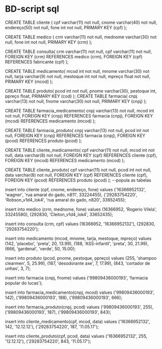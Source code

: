 # BD-script sql
CREATE TABLE  cliente (
            cpf varchar(11) not null,
            cnome varchar(40) not null,
            endereço(50) not null,
            fone int not null,
            PRIMARY KEY (cpf)
);

CREATE TABLE  medico (
            crm varchar(11) not null,
            mednome varchar(30) not null,
            fone int not null,
            PRIMARY KEY (crm)
);

CREATE TABLE consulta(
            crm varchar(11) not null,
            cpf varchar(11) not null,
            FOREIGN KEY (crm) REFERENCES medico (crm),
            FOREIGN KEY (cpf) REFERENCES fabricante (cpf)
);

CREATE TABLE medicamento(
            mcod int not null,
            mnome varchar(30) not null,
            tarja varchar(9) not null,
            mestoque int not null,
            mpreço float not null,
            PRIMARY KEY (mcod)
);

CREATE TABLE produto(
            pcod int not null,
            pnome varchar(30),
            pestoque int,
            ppreço float,
            PRIMARY KEY (cod)
);
CREATE TABLE farmacia(
            cnpj varchar(13) not null,
            fnome varchar(30) not null,
            PRIMARY KEY (cnpj)
);

CREATE TABLE farmacia_medicamento(
            cnpj varchar(13) not null,
            mcod int not null,
            FOREIGN KEY (cnpj) REFERENCES farmacia (cnpj),
            FOREIGN KEY (mcod) REFERENCES medicamento (mcod)
);

CREATE TABLE farmacia_produto(
            cnpj varchar(13) not null,
            pcod int not null,
            FOREIGN KEY (cnpj) REFERENCES farmacia (cnpj),
            FOREIGN KEY (pcod) REFERENCES produto (pcod)
);

CREATE TABLE cliente_medicamento(
            cpf varchar(11) not null,
            mcod int not null,
            data varchar(8) not null,
            FOREIGN KEY (cpf) REFERENCES cliente (cpf),
            FOREIGN KEY (mcod) REFERENCES medicamento (mcod)
);

CREATE TABLE cliente_produto(
            cpf varchar(11) not null,
            pcod int not null,
            data varchar(8) not null,
            FOREIGN KEY (cpf) REFERENCES cliente (cpf),
            FOREIGN KEY (pcod) REFERENCES produto (pcod)
);
--popula as tabelas

insert into cliente (cpf, cnome, endereço, fone) values 
			('16366952132', 'wagner', 'rua amaral do gado, n811', 33224455),
			('29283754220', 'Robson_v1d4_lok4', 'rua amaral do gado, n820', 33652455);
      
insert into medico (crm, mednome, fone) values 
			(16366952, 'Rogerio Vilela', 33245580),
			(292830, 'Cleiton_v1d4_lok4', 33652435);			

insert into consulta (crm, cpf) values 
			(16366952, '16366952132'),
			(292830, '29283754220');
      
insert into medicamento (mcod, mnome, tarja, mestoque, mpreço) values
      (142, 'placebo', 'preta', 20, 13.99),
      (188, 'ASS-infantil', 'preta', 30, 21.99),
      (666, 'gardenal', 'verde', 50, 15.00);
      
insert into produto (pcod, pnome, pestoque, ppreço) values
      (255, 'shampoo clearmen', 5, 25.99),
      (187, 'desodorante axe', 7, 17.99),
      (843, 'cortador de unhas', 3, 7);
      
insert into farmacia (cnpj, fnome) values
      ('99809436000193', 'farmacia popular do lucas');
      
insert into farmacia_medicamento(cnpj, mcod) values
      ('99809436000193', 142),
      ('99809436000193', 188),
      ('99809436000193', 666);

insert into farmacia_produto(cnpj, pcod) values
      ('99809436000193', 255),
      ('99809436000193', 187),
      ('99809436000193', 843);
      
insert into cliente_medicamento(cpf, mcod, data) values
      ('16366952132', 142, '12.12.12'),
      ('29283754220', 187, '11.05.17');

insert into cliente_produto(cpf, pcod, data) values
      ('16366952132', 255, '12.12.12'),
      ('29283754220', 843, '11.05.17');
